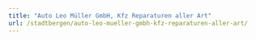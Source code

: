 ```yaml
---
title: "Auto Leo Müller GmbH, Kfz Reparaturen aller Art"
url: /stadtbergen/auto-leo-mueller-gmbh-kfz-reparaturen-aller-art/
---
```


